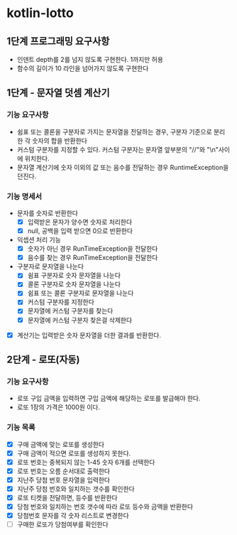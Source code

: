# kotlin-lotto

## 1단계 프로그래밍 요구사항

- 인덴트 depth를 2를 넘지 않도록 구현한다. 1까지만 허용
- 함수의 길이가 10 라인을 넘어가지 않도록 구현한다

## 1단계 - 문자열 덧셈 계산기

### 기능 요구사항

- 쉼표 또는 콜론을 구분자로 가지는 문자열을 전달하는 경우, 구분자 기준으로 분리한 각 숫자의 합을 반환한다
- 커스텀 구분자를 지정할 수 있다. 커스텀 구분자는 문자열 앞부분의 "//"와 "\n"사이에 위치한다.
- 문자열 계산기에 숫자 이외의 값 또는 음수를 전달하는 경우 RuntimeException을 던진다.

### 기능 명세서

- 문자를 숫자로 반환한다
    - [x] 입력받은 문자가 양수면 숫자로 처리한다
    - [x] null, 공백을 입력 받으면 0으로 반환한다
- 익셉션 처리 기능
    - [x] 숫자가 아닌 경우 RunTimeException을 전달한다
    - [x] 음수를 찾는 경우 RunTimeException을 전달한다
- 구분자로 문자열을 나눈다
    - [x] 쉼표 구분자로 숫자 문자열을 나눈다
    - [x] 콜론 구분자로 숫자 문자열을 나눈다
    - [x] 쉼표 또는 콜론 구분자로 문자열을 나눈다
    - [x] 커스텀 구분자를 지정한다
    - [x] 문자열에 커스텀 구분자를 찾는다
    - [x] 문자열에 커스텀 구분자 찾은걸 삭제한다
- [x] 계산기는 입력받은 숫자 문자열을 더한 결과를 반환한다.

## 2단계 - 로또(자동)

### 기능 요구사항
- 로또 구입 금액을 입력하면 구입 금액에 해당하는 로또를 발급해야 한다.
- 로또 1장의 가격은 1000원 이다.

### 기능 목록
- [x] 구매 금액에 맞는 로또를 생성한다
- [x] 구매 금액이 적으면 로또를 생성하지 못한다.  
- [x] 로또 번호는 중복되지 않는 1-45 숫자 6개를 선택한다
- [x] 로또 번호는 오름 순서대로 출력한다
- [x] 지난주 당첨 번호 문자열을 입력한다
- [x] 지난주 당첨 번호와 일치하는 갯수를 확인한다
- [x] 로또 티켓을 전달하면, 등수를 반환한다 
- [x] 당첨 번호와 일치하는 번호 갯수에 따라 로또 등수와 금액을 반환한다
- [x] 당첨번호 문자를 각 숫자 리스트로 변경한다
- [ ] 구매한 로또가 당첨여부를 확인한다